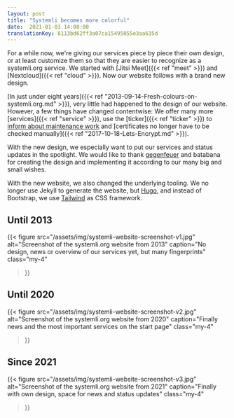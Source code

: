 ```yaml
---
layout: post
title: "Systemli becomes more colorful"
date:  2021-01-03 14:00:00
translationKey: 8113bd62ff3a07ca15495055e3aa635d
---
```

For a while now, we're giving our services piece by piece their own design, or at least customize them so that they are
easier to recognize as a systemli.org service. We started with [Jitsi Meet]({{< ref "meet" >}}) and
[Nextcloud]({{< ref "cloud" >}}). Now our website follows with a brand new design.<!--more-->

[In just under eight years]({{< ref "2013-09-14-Fresh-colours-on-systemli.org.md" >}}), very little had happened to the
design of our website. However, a few things have changed contentwise: We offer many more
[services]({{< ref "service" >}}), use the [ticker]({{< ref "ticker" >}}) to
[inform about maintenance work](https://updates.systemli.org/) and
[certificates no longer have to be checked manually]({{< ref "2017-10-18-Lets-Encrypt.md" >}}).

With the new design, we especially want to put our services and status updates in the spotlight. We would like to thank
[gegenfeuer](https://www.gegenfeuer.net/) and batabana for creating the design and implementing it according to our
many big and small wishes.

With the new website, we also changed the underlying tooling. We no longer use Jekyll to generate the website, but
[Hugo](https://gohugo.io/), and instead of Bootstrap, we use [Tailwind](https://tailwindcss.com/) as CSS framework.

## Until 2013

{{< figure
    src="/assets/img/systemli-website-screenshot-v1.jpg"
    alt="Screenshot of the systemli.org website from 2013"
    caption="No design, news or overview of our services yet, but many fingerprints"
    class="my-4"
>}}

## Until 2020

{{< figure
    src="/assets/img/systemli-website-screenshot-v2.jpg"
    alt="Screenshot of the systemli.org website from 2020"
    caption="Finally news and the most important services on the start page"
    class="my-4"
>}}

## Since 2021

{{< figure
    src="/assets/img/systemli-website-screenshot-v3.jpg"
    alt="Screenshot of the systemli.org website from 2021"
    caption="Finally with own design, space for news and status updates"
    class="my-4"
>}}
